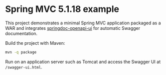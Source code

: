 # Spring MVC 5.1.18 example

This project demonstrates a minimal Spring MVC application packaged as a WAR and integrates [springdoc-openapi-ui](https://springdoc.org/) for automatic Swagger documentation.

Build the project with Maven:

```bash
mvn -q package
```

Run on an application server such as Tomcat and access the Swagger UI at `/swagger-ui.html`.
